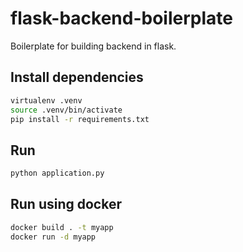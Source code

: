 # flask-backend-boilerplate

Boilerplate for building backend in flask.

## Install dependencies

```sh
virtualenv .venv
source .venv/bin/activate
pip install -r requirements.txt
```

## Run

```sh
python application.py
```

## Run using docker

```sh
docker build . -t myapp
docker run -d myapp
```